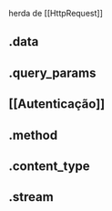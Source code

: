 herda de [[HttpRequest]]
## .data

## .query_params

## [[Autenticação]]

## .method
## .content_type

## .stream
